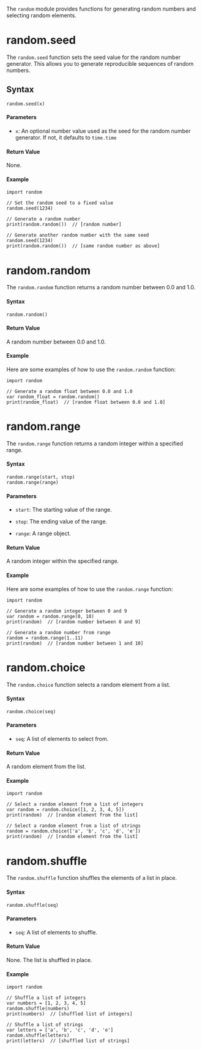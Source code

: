 The `random` module provides functions for generating random numbers and selecting random elements.

# random.seed

The `random.seed` function sets the seed value for the random number generator. This allows you to generate reproducible sequences of random numbers.

## Syntax

```tea
random.seed(x)
```

#### Parameters

-   `x`: An optional number value used as the seed for the random number generator. If not, it defaults to `time.time`

#### Return Value

None.

#### Example

```tea
import random

// Set the random seed to a fixed value
random.seed(1234)

// Generate a random number
print(random.random())  // [random number]

// Generate another random number with the same seed
random.seed(1234)
print(random.random())  // [same random number as above]
```

# random.random

The `random.random` function returns a random number between 0.0 and 1.0.

#### Syntax

```tea
random.random()
```

#### Return Value

A random number between 0.0 and 1.0.

#### Example

Here are some examples of how to use the `random.random` function:

```tea
import random

// Generate a random float between 0.0 and 1.0
var random_float = random.random()
print(random_float)  // [random float between 0.0 and 1.0]
```

# random.range

The `random.range` function returns a random integer within a specified range.

#### Syntax

```
random.range(start, stop)
random.range(range)
```

#### Parameters

-   `start`: The starting value of the range.
-   `stop`: The ending value of the range.

-   `range`: A range object.

#### Return Value

A random integer within the specified range.

#### Example

Here are some examples of how to use the `random.range` function:

```tea
import random

// Generate a random integer between 0 and 9
var random = random.range(0, 10)
print(random)  // [random number between 0 and 9]

// Generate a random number from range
random = random.range(1..11)
print(random)  // [random number between 1 and 10]
```

# random.choice

The `random.choice` function selects a random element from a list.

#### Syntax

```tea
random.choice(seq)
```

#### Parameters

-   `seq`: A list of elements to select from.

#### Return Value

A random element from the list.

#### Example

```tea
import random

// Select a random element from a list of integers
var random = random.choice([1, 2, 3, 4, 5])
print(random)  // [random element from the list]

// Select a random element from a list of strings
random = random.choice(['a', 'b', 'c', 'd', 'e'])
print(random)  // [random element from the list]
```

# random.shuffle

The `random.shuffle` function shuffles the elements of a list in place.

#### Syntax

```tea
random.shuffle(seq)
```

#### Parameters

-   `seq`: A list of elements to shuffle.

#### Return Value

None. The list is shuffled in place.

#### Example

```tea
import random

// Shuffle a list of integers
var numbers = [1, 2, 3, 4, 5]
random.shuffle(numbers)
print(numbers)  // [shuffled list of integers]

// Shuffle a list of strings
var letters = ['a', 'b', 'c', 'd', 'e']
random.shuffle(letters)
print(letters)  // [shuffled list of strings]
```